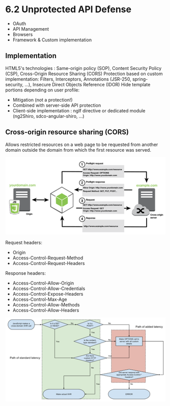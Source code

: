 # 6.2 Unprotected API Defense


- OAuth
- API Management
- Browsers
- Framework & Custom implementation

## Implementation

HTML5's technologies : Same-origin policy (SOP), Content Security Policy (CSP), Cross-Origin Resource Sharing (CORS)
Protection based on custom implementation: Filters, Interceptors, Annotations (JSR-250, spring-security, …), Insecure Direct Objects Reference (IDOR)
Hide template portions depending on user profile: 
- Mitigation (not a protection!)
- Combined with server-side API protection
- Client-side implementation : ngIf directive or dedicated module (ng2Shiro, sdco-angular-shiro, …)

## Cross-origin resource sharing (CORS)


Allows restricted resources on a web page to be requested from another domain outside the domain from which the first resource was served.

![api-cors](../../assets/api-cors.png)

Request headers:

- Origin
- Access-Control-Request-Method
- Access-Control-Request-Headers

Response headers:

- Access-Control-Allow-Origin
- Access-Control-Allow-Credentials
- Access-Control-Expose-Headers
- Access-Control-Max-Age
- Access-Control-Allow-Methods
- Access-Control-Allow-Headers

![api-decision-tree](../../assets/api-decision-tree.png)